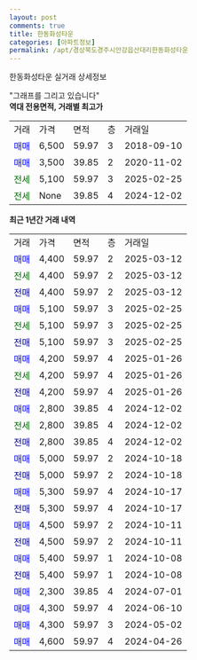 ```yaml
---
layout: post
comments: true
title: 한동화성타운
categories: [아파트정보]
permalink: /apt/경상북도경주시안강읍산대리한동화성타운
---
```


한동화성타운 실거래 상세정보

<script type="text/javascript">
  google.charts.load('current', {'packages':['line', 'corechart']});
  google.charts.setOnLoadCallback(drawChart);

  function drawChart() {
    var data = new google.visualization.DataTable();
    data.addColumn('date', '거래일');
    data.addColumn('number', "매매");
    data.addColumn('number', "전세");
    data.addColumn('number', "전매");

    data.addRows([[new Date(Date.parse("2025-03-12")), 4400, null, null], [new Date(Date.parse("2025-03-12")), null, 4400, null], [new Date(Date.parse("2025-03-12")), null, null, 4400], [new Date(Date.parse("2025-02-25")), 5100, null, null], [new Date(Date.parse("2025-02-25")), null, 5100, null], [new Date(Date.parse("2025-02-25")), null, null, 5100], [new Date(Date.parse("2025-01-26")), 4200, null, null], [new Date(Date.parse("2025-01-26")), null, 4200, null], [new Date(Date.parse("2025-01-26")), null, null, 4200], [new Date(Date.parse("2024-12-02")), 2800, null, null], [new Date(Date.parse("2024-12-02")), null, 2800, null], [new Date(Date.parse("2024-12-02")), null, null, 2800], [new Date(Date.parse("2024-10-18")), 5000, null, null], [new Date(Date.parse("2024-10-18")), null, null, 5000], [new Date(Date.parse("2024-10-17")), 5300, null, null], [new Date(Date.parse("2024-10-17")), null, null, 5300], [new Date(Date.parse("2024-10-11")), 4500, null, null], [new Date(Date.parse("2024-10-11")), null, null, 4500], [new Date(Date.parse("2024-10-08")), 5400, null, null], [new Date(Date.parse("2024-10-08")), null, null, 5400], [new Date(Date.parse("2024-07-01")), 2300, null, null], [new Date(Date.parse("2024-06-10")), 4300, null, null], [new Date(Date.parse("2024-05-02")), 4300, null, null], [new Date(Date.parse("2024-04-26")), 4600, null, null]]);

    var options = {
      hAxis: {
        format: 'yyyy/MM/dd'
      },    
      lineWidth: 0,
      pointsVisible: true,    
      title: '최근 1년간 유형별 실거래가 분포',
      legend: { position: 'bottom' }
    };

    var formatter = new google.visualization.NumberFormat({pattern:'###,###'} );
    formatter.format(data, 1);
    formatter.format(data, 2);
    
    setTimeout(function() {
        var chart = new google.visualization.LineChart(document.getElementById('columnchart_material'));
        chart.draw(data, (options));
        document.getElementById('loading').style.display = 'none';
    }, 200);
  }
</script>


<div id="loading" style="z-index:20; display: block; margin-left: 0px">"그래프를 그리고 있습니다"</div>
<div id="columnchart_material" style="width: 95%; margin-left: 0px; display: block"></div>
<!-- contents start -->
<b>역대 전용면적, 거래별 최고가</b>
<table class="sortable">
    <tr>
      <td>거래</td>
      <td>가격</td>
      <td>면적</td>
      <td>층</td>
      <td>거래일</td>
    </tr>
        <tr>
          <td><a style="color: blue">매매</a></td>
          <td>6,500</td>
          <td>59.97</td>
          <td>3</td>
          <td>2018-09-10</td>
        </tr>            <tr>
          <td><a style="color: blue">매매</a></td>
          <td>3,500</td>
          <td>39.85</td>
          <td>2</td>
          <td>2020-11-02</td>
        </tr>        
        <tr>
              <td><a style="color: darkgreen">전세</a></td>
              <td>5,100</td>
              <td>59.97</td>
              <td>3</td>
              <td>2025-02-25</td>
            </tr>            <tr>
              <td><a style="color: darkgreen">전세</a></td>
              <td>None</td>
              <td>39.85</td>
              <td>4</td>
              <td>2024-12-02</td>
            </tr>        
    
</table>

<b>최근 1년간 거래 내역</b>

<table class="sortable">
    <tr>
      <td>거래</td>
      <td>가격</td>
      <td>면적</td>
      <td>층</td>
      <td>거래일</td>
    </tr>
    <tr>
      <td><a style="color: blue">매매</a></td>
      <td>4,400</td>
      <td>59.97</td>
      <td>2</td>
      <td>2025-03-12</td>
    </tr>          <tr>
      <td><a style="color: darkgreen">전세</a></td>
      <td>4,400</td>
      <td>59.97</td>
      <td>2</td>
      <td>2025-03-12</td>
    </tr>          <tr>
      <td><a style="color: darkblue">전매</a></td>
      <td>4,400</td>
      <td>59.97</td>
      <td>2</td>
      <td>2025-03-12</td>
    </tr>          <tr>
      <td><a style="color: blue">매매</a></td>
      <td>5,100</td>
      <td>59.97</td>
      <td>3</td>
      <td>2025-02-25</td>
    </tr>          <tr>
      <td><a style="color: darkgreen">전세</a></td>
      <td>5,100</td>
      <td>59.97</td>
      <td>3</td>
      <td>2025-02-25</td>
    </tr>          <tr>
      <td><a style="color: darkblue">전매</a></td>
      <td>5,100</td>
      <td>59.97</td>
      <td>3</td>
      <td>2025-02-25</td>
    </tr>          <tr>
      <td><a style="color: blue">매매</a></td>
      <td>4,200</td>
      <td>59.97</td>
      <td>4</td>
      <td>2025-01-26</td>
    </tr>          <tr>
      <td><a style="color: darkgreen">전세</a></td>
      <td>4,200</td>
      <td>59.97</td>
      <td>4</td>
      <td>2025-01-26</td>
    </tr>          <tr>
      <td><a style="color: darkblue">전매</a></td>
      <td>4,200</td>
      <td>59.97</td>
      <td>4</td>
      <td>2025-01-26</td>
    </tr>          <tr>
      <td><a style="color: blue">매매</a></td>
      <td>2,800</td>
      <td>39.85</td>
      <td>4</td>
      <td>2024-12-02</td>
    </tr>          <tr>
      <td><a style="color: darkgreen">전세</a></td>
      <td>2,800</td>
      <td>39.85</td>
      <td>4</td>
      <td>2024-12-02</td>
    </tr>          <tr>
      <td><a style="color: darkblue">전매</a></td>
      <td>2,800</td>
      <td>39.85</td>
      <td>4</td>
      <td>2024-12-02</td>
    </tr>          <tr>
      <td><a style="color: blue">매매</a></td>
      <td>5,000</td>
      <td>59.97</td>
      <td>2</td>
      <td>2024-10-18</td>
    </tr>          <tr>
      <td><a style="color: darkblue">전매</a></td>
      <td>5,000</td>
      <td>59.97</td>
      <td>2</td>
      <td>2024-10-18</td>
    </tr>          <tr>
      <td><a style="color: blue">매매</a></td>
      <td>5,300</td>
      <td>59.97</td>
      <td>4</td>
      <td>2024-10-17</td>
    </tr>          <tr>
      <td><a style="color: darkblue">전매</a></td>
      <td>5,300</td>
      <td>59.97</td>
      <td>4</td>
      <td>2024-10-17</td>
    </tr>          <tr>
      <td><a style="color: blue">매매</a></td>
      <td>4,500</td>
      <td>59.97</td>
      <td>2</td>
      <td>2024-10-11</td>
    </tr>          <tr>
      <td><a style="color: darkblue">전매</a></td>
      <td>4,500</td>
      <td>59.97</td>
      <td>2</td>
      <td>2024-10-11</td>
    </tr>          <tr>
      <td><a style="color: blue">매매</a></td>
      <td>5,400</td>
      <td>59.97</td>
      <td>1</td>
      <td>2024-10-08</td>
    </tr>          <tr>
      <td><a style="color: darkblue">전매</a></td>
      <td>5,400</td>
      <td>59.97</td>
      <td>1</td>
      <td>2024-10-08</td>
    </tr>          <tr>
      <td><a style="color: blue">매매</a></td>
      <td>2,300</td>
      <td>39.85</td>
      <td>4</td>
      <td>2024-07-01</td>
    </tr>          <tr>
      <td><a style="color: blue">매매</a></td>
      <td>4,300</td>
      <td>59.97</td>
      <td>4</td>
      <td>2024-06-10</td>
    </tr>          <tr>
      <td><a style="color: blue">매매</a></td>
      <td>4,300</td>
      <td>59.97</td>
      <td>3</td>
      <td>2024-05-02</td>
    </tr>          <tr>
      <td><a style="color: blue">매매</a></td>
      <td>4,600</td>
      <td>59.97</td>
      <td>4</td>
      <td>2024-04-26</td>
    </tr>      </table>
<!-- contents end -->    

